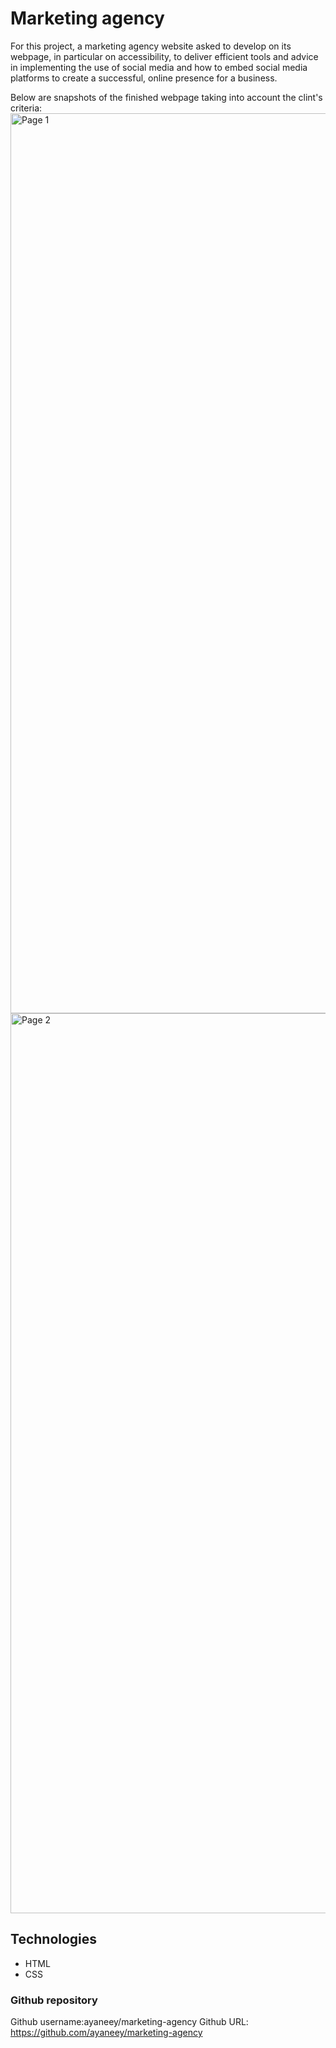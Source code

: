 # Marketing agency

For this project, a marketing agency website asked to develop on its webpage, in particular on accessibility, to deliver efficient tools and advice in implementing the use of social media and how to embed social media platforms to create a successful, online presence for a business.

Below are snapshots of the finished webpage taking into account the clint's criteria:
<img width="1440" alt="Page 1" src="https://user-images.githubusercontent.com/108099259/177623789-7bb46014-a9b7-4f1c-a528-024743ca268e.png">
<img width="1440" alt="Page 2" src="https://user-images.githubusercontent.com/108099259/177623836-ec69c75d-13ec-4e46-bced-7a81e9bd9082.png">


## Technologies

- HTML
- CSS

### Github repository

Github username:ayaneey/marketing-agency
Github URL: https://github.com/ayaneey/marketing-agency
